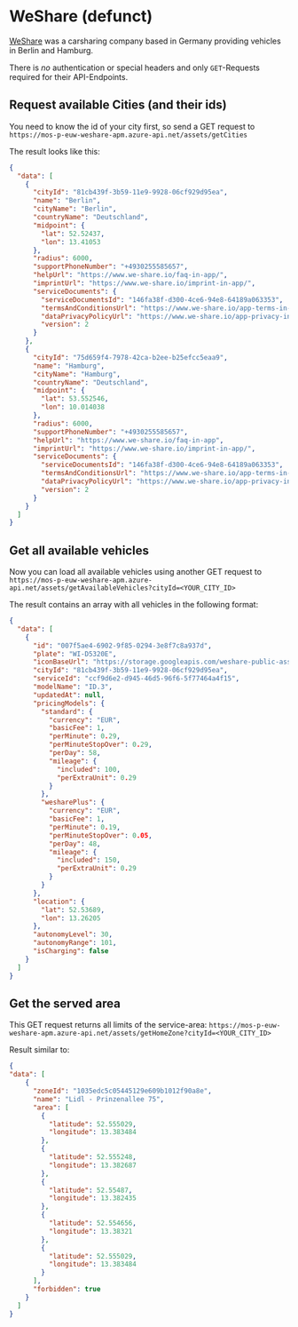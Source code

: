 # WeShare (defunct)

[WeShare](https://www.we-share.io/) was a carsharing company based in Germany providing vehicles in Berlin and Hamburg.

There is *no* authentication or special headers and only `GET`-Requests required for their API-Endpoints.

## Request available Cities (and their ids)

You need to know the id of your city first, so send a GET request to `https://mos-p-euw-weshare-apm.azure-api.net/assets/getCities`

The result looks like this:

```json
{
  "data": [
    {
      "cityId": "81cb439f-3b59-11e9-9928-06cf929d95ea",
      "name": "Berlin",
      "cityName": "Berlin",
      "countryName": "Deutschland",
      "midpoint": {
        "lat": 52.52437,
        "lon": 13.41053
      },
      "radius": 6000,
      "supportPhoneNumber": "+4930255585657",
      "helpUrl": "https://www.we-share.io/faq-in-app/",
      "imprintUrl": "https://www.we-share.io/imprint-in-app/",
      "serviceDocuments": {
        "serviceDocumentsId": "146fa38f-d300-4ce6-94e8-64189a063353",
        "termsAndConditionsUrl": "https://www.we-share.io/app-terms-in-app/",
        "dataPrivacyPolicyUrl": "https://www.we-share.io/app-privacy-in-app/",
        "version": 2
      }
    },
    {
      "cityId": "75d659f4-7978-42ca-b2ee-b25efcc5eaa9",
      "name": "Hamburg",
      "cityName": "Hamburg",
      "countryName": "Deutschland",
      "midpoint": {
        "lat": 53.552546,
        "lon": 10.014038
      },
      "radius": 6000,
      "supportPhoneNumber": "+4930255585657",
      "helpUrl": "https://www.we-share.io/faq-in-app",
      "imprintUrl": "https://www.we-share.io/imprint-in-app/",
      "serviceDocuments": {
        "serviceDocumentsId": "146fa38f-d300-4ce6-94e8-64189a063353",
        "termsAndConditionsUrl": "https://www.we-share.io/app-terms-in-app/",
        "dataPrivacyPolicyUrl": "https://www.we-share.io/app-privacy-in-app/",
        "version": 2
      }
    }
  ]
}
```

## Get all available vehicles

Now you can load all available vehicles using another GET request to `https://mos-p-euw-weshare-apm.azure-api.net/assets/getAvailableVehicles?cityId=<YOUR_CITY_ID>`

The result contains an array with all vehicles in the following format:

```json
{
  "data": [
    {
      "id": "007f5ae4-6902-9f85-0294-3e8f7c8a937d",
      "plate": "WI-D5320E",
      "iconBaseUrl": "https://storage.googleapis.com/weshare-public-assets/vehicle-images/ID3/529",
      "cityId": "81cb439f-3b59-11e9-9928-06cf929d95ea",
      "serviceId": "ccf9d6e2-d945-46d5-96f6-5f77464a4f15",
      "modelName": "ID.3",
      "updatedAt": null,
      "pricingModels": {
        "standard": {
          "currency": "EUR",
          "basicFee": 1,
          "perMinute": 0.29,
          "perMinuteStopOver": 0.29,
          "perDay": 58,
          "mileage": {
            "included": 100,
            "perExtraUnit": 0.29
          }
        },
        "wesharePlus": {
          "currency": "EUR",
          "basicFee": 1,
          "perMinute": 0.19,
          "perMinuteStopOver": 0.05,
          "perDay": 48,
          "mileage": {
            "included": 150,
            "perExtraUnit": 0.29
          }
        }
      },
      "location": {
        "lat": 52.53689,
        "lon": 13.26205
      },
      "autonomyLevel": 30,
      "autonomyRange": 101,
      "isCharging": false
    }
  ]
}
```

## Get the served area

This GET request returns all limits of the service-area: `https://mos-p-euw-weshare-apm.azure-api.net/assets/getHomeZone?cityId=<YOUR_CITY_ID>`

Result similar to:

```json
{
"data": [
    {
      "zoneId": "1035edc5c05445129e609b1012f90a8e",
      "name": "Lidl - Prinzenallee 75",
      "area": [
        {
          "latitude": 52.555029,
          "longitude": 13.383484
        },
        {
          "latitude": 52.555248,
          "longitude": 13.382687
        },
        {
          "latitude": 52.55487,
          "longitude": 13.382435
        },
        {
          "latitude": 52.554656,
          "longitude": 13.38321
        },
        {
          "latitude": 52.555029,
          "longitude": 13.383484
        }
      ],
      "forbidden": true
    }
  ]
}
```
